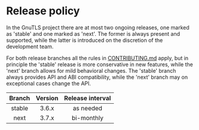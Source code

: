 # Release policy

In the GnuTLS project there are at most two ongoing releases, one marked as
'stable' and one marked as 'next'. The former is always present and
supported, while the latter is introduced on the discretion of the
development team.

For both release branches all the rules in [CONTRIBUTING.md](CONTRIBUTING.md)
apply, but in principle the 'stable' release is more conservative in new features,
while the 'next' branch allows for mild behavioral changes. The 'stable' branch
always provides API and ABI compatibility, while the 'next' branch may on exceptional
cases change the API.


|Branch|Version|Release interval|
|:----:|:-----:|:--------------:|
|stable|3.6.x  |as needed       |
|next  |3.7.x  |bi-monthly      |
